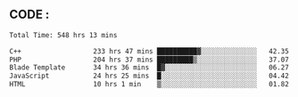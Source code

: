 ## CODE :
<!--START_SECTION:waka-->

```txt
Total Time: 548 hrs 13 mins

C++                  233 hrs 47 mins ██████████▓░░░░░░░░░░░░░░   42.35 %
PHP                  204 hrs 37 mins █████████▒░░░░░░░░░░░░░░░   37.07 %
Blade Template       34 hrs 36 mins  █▓░░░░░░░░░░░░░░░░░░░░░░░   06.27 %
JavaScript           24 hrs 25 mins  █░░░░░░░░░░░░░░░░░░░░░░░░   04.42 %
HTML                 10 hrs 1 min    ▒░░░░░░░░░░░░░░░░░░░░░░░░   01.82 %
```

<!--END_SECTION:waka-->
